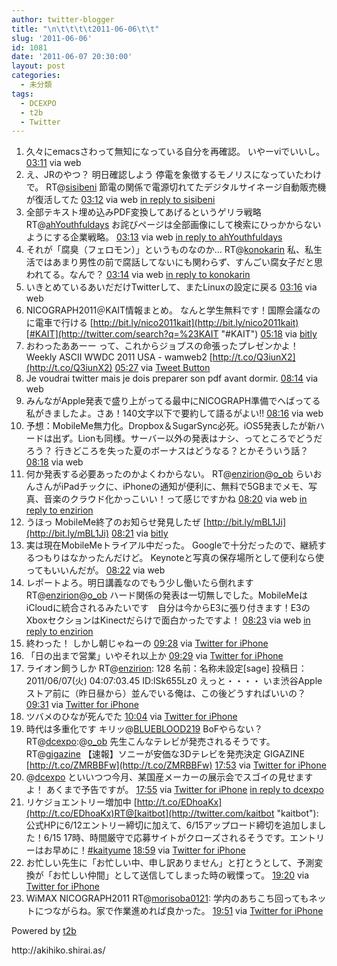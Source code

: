 ```yaml
---
author: twitter-blogger
title: "\n\t\t\t\t2011-06-06\t\t"
slug: '2011-06-06'
id: 1081
date: '2011-06-07 20:30:00'
layout: post
categories:
  - 未分類
tags:
  - DCEXPO
  - t2b
  - Twitter
---
```


<div xmlns:georss="http://www.georss.org/georss">

1.  <span><span>久々にemacsさわって無知になっている自分を再確認。 いやーviでいいし。</span> <span>[<span>03:11</span>](http://twitter.com/o_ob/status/77739395171627008) <span>via web</span></span></span>
2.  <span><span>え、JRのやつ？ 明日確認しよう 停電を象徴するモノリスになっていたわけで。 RT@[sisibeni](http://twitter.com/sisibeni "sisibeni") 節電の関係で電源切れてたデジタルサイネージ自動販売機が復活してた</span> <span>[<span>03:12</span>](http://twitter.com/o_ob/status/77739557281468419) <span>via web</span> [in reply to sisibeni](http://twitter.com/sisibeni/status/77735564866101248)</span></span>
3.  <span><span>全部テキスト埋め込みPDF変換してあげるというゲリラ戦略 RT@[ahYouthfuldays](http://twitter.com/ahYouthfuldays "ahYouthfuldays") お詫びページは全部画像にして検索にひっかからないようにする企業戦略。</span> <span>[<span>03:13</span>](http://twitter.com/o_ob/status/77739897108176896) <span>via web</span> [in reply to ahYouthfuldays](http://twitter.com/ahYouthfuldays/status/77702776511148032)</span></span>
4.  <span><span>それが「腐臭（フェロモン）」というものなのか… RT@[konokarin](http://twitter.com/konokarin "konokarin") 私、私生活ではあまり男性の前で腐話してないにも関わらず、すんごい腐女子だと思われてる。なんで？</span> <span>[<span>03:14</span>](http://twitter.com/o_ob/status/77740112682815488) <span>via web</span> [in reply to konokarin](http://twitter.com/konokarin/status/77677528822718464)</span></span>
5.  <span><span>いきとめているあいだだけTwitterして、またLinuxの設定に戻る</span> <span>[<span>03:16</span>](http://twitter.com/o_ob/status/77740536945057792) <span>via web</span></span></span>
6.  <span><span>NICOGRAPH2011＠KAIT情報まとめ。 なんと学生無料です！国際会議なのに電車で行ける [http://bit.ly/nico2011kait](http://bit.ly/nico2011kait)[#KAIT](http://twitter.com/search?q=%23KAIT "#KAIT")</span> <span>[<span>05:18</span>](http://twitter.com/o_ob/status/77771307416170496) <span>via [bitly](http://bit.ly)</span></span></span>
7.  <span><span>おわったああーー って、これからジョブスの命張ったプレゼンかよ！ Weekly ASCII WWDC 2011 USA - wamweb2 [http://t.co/Q3iunX2](http://t.co/Q3iunX2)</span> <span>[<span>05:27</span>](http://twitter.com/o_ob/status/77773661406375937) <span>via [Tweet Button](http://twitter.com/tweetbutton)</span></span></span>
8.  <span><span>Je voudrai twitter mais je dois preparer son pdf avant dormir.</span> <span>[<span>08:14</span>](http://twitter.com/o_ob/status/77815688697360384) <span>via web</span></span></span>
9.  <span><span>みんながApple発表で盛り上がってる最中にNICOGRAPH準備でへばってる私がきましたよ。さあ！140文字以下で要約して語るがよい!!</span> <span>[<span>08:16</span>](http://twitter.com/o_ob/status/77816035989929984) <span>via web</span></span></span>
10.  <span><span>予想：MobileMe無力化。Dropbox＆SugarSync必死。iOS5発表したが新ハードは出ず。Lionも同様。サーバー以外の発表はナシ、ってところでどうだろう？ 行きどころを失った夏のボーナスはどうなる？とかそういう話？</span> <span>[<span>08:18</span>](http://twitter.com/o_ob/status/77816682357334017) <span>via web</span></span></span>
11.  <span><span>何か発表する必要あったのかよくわからない。 RT@[enzirion](http://twitter.com/enzirion "enzirion")@[o_ob](http://twitter.com/o_ob "o_ob") らいおんさんがiPadチックに、iPhoneの通知が便利に、無料で5GBまでメモ、写真、音楽のクラウド化かっこいい！って感じですかね</span> <span>[<span>08:20</span>](http://twitter.com/o_ob/status/77817187150213120) <span>via web</span> [in reply to enzirion](http://twitter.com/enzirion/status/77816646210826240)</span></span>
12.  <span><span>うほっ MobileMe終了のお知らせ発見したぜ [http://bit.ly/mBL1Ji](http://bit.ly/mBL1Ji)</span> <span>[<span>08:21</span>](http://twitter.com/o_ob/status/77817337872527360) <span>via [bitly](http://bit.ly)</span></span></span>
13.  <span><span>実は現在MobileMeトライアル中だった。 Googleで十分だったので、継続するつもりはなかったんだけど。 Keynoteと写真の保存場所として便利なら使ってもいいんだが。</span> <span>[<span>08:22</span>](http://twitter.com/o_ob/status/77817772431781888) <span>via web</span></span></span>
14.  <span><span>レポートよろ。明日講義なのでもう少し働いたら倒れます RT@[enzirion](http://twitter.com/enzirion "enzirion")@[o_ob](http://twitter.com/o_ob "o_ob") ハード関係の発表は一切無しでした。MobileMeはiCloudに統合されるみたいです　自分は今からE3に張り付きます！E3のXboxセクションはKinectだらけで面白かったですよ！</span> <span>[<span>08:23</span>](http://twitter.com/o_ob/status/77817996667666433) <span>via web</span> [in reply to enzirion](http://twitter.com/enzirion/status/77817833320484864)</span></span>
15.  <span><span>終わった！ しかし朝じゃねーの</span> <span>[<span>09:28</span>](http://twitter.com/o_ob/status/77834312849952768) <span>via [Twitter for iPhone](http://twitter.com/#!/download/iphone)</span></span></span>
16.  <span><span>「日の出まで営業」いやそれ以上か</span> <span>[<span>09:29</span>](http://twitter.com/o_ob/status/77834551849779200) <span>via [Twitter for iPhone](http://twitter.com/#!/download/iphone)</span></span></span>
17.  <span><span>ライオン飼うしか RT@[enzirion](http://twitter.com/enzirion "enzirion"): 128 名前：名称未設定[sage] 投稿日：2011/06/07(火) 04:07:03.45 ID:lSk655Lz0 えっと・・・・ いま渋谷Appleストア前に（昨日昼から）並んでいる俺は、この後どうすればいいの？</span> <span>[<span>09:31</span>](http://twitter.com/o_ob/status/77835122350620672) <span>via [Twitter for iPhone](http://twitter.com/#!/download/iphone)</span></span></span>
18.  <span><span>ツバメのひなが死んでた</span> <span>[<span>10:04</span>](http://twitter.com/o_ob/status/77843390003290113) <span>via [Twitter for iPhone](http://twitter.com/#!/download/iphone)</span></span></span>
19.  <span><span>時代は多重化です キリッ@[BLUEBLOOD219](http://twitter.com/BLUEBLOOD219 "BLUEBLOOD219") BoFやらない？ RT@[dcexpo](http://twitter.com/dcexpo "dcexpo"):@[o_ob](http://twitter.com/o_ob "o_ob") 先生こんなテレビが発売されるそうです。 RT@[gigazine](http://twitter.com/gigazine "gigazine") 【速報】ソニーが安価な3Dテレビを発売決定 GIGAZINE [http://t.co/ZMRBBFw](http://t.co/ZMRBBFw)</span> <span>[<span>17:53</span>](http://twitter.com/o_ob/status/77961469177761792) <span>via [Twitter for iPhone](http://twitter.com/#!/download/iphone)</span></span></span>
20.  <span><span>@[dcexpo](http://twitter.com/dcexpo "dcexpo") といいつつ今月、某国産メーカーの展示会でスゴイの見せますよ！ あくまで予告ですが。</span> <span>[<span>17:55</span>](http://twitter.com/o_ob/status/77961916659666944) <span>via [Twitter for iPhone](http://twitter.com/#!/download/iphone)</span> [in reply to dcexpo](http://twitter.com/dcexpo/status/77948844079464448)</span></span>
21.  <span><span>リケジョエントリー増加中 [http://t.co/EDhoaKx](http://t.co/EDhoaKx)RT@[kaitbot](http://twitter.com/kaitbot "kaitbot"): 公式HPに6/12エントリー締切に加えて、6/15アップロード締切を追加しました！6/15 17時、時間厳守で応募サイトがクローズされるそうです。エントリーはお早めに！[#kaityume](http://twitter.com/search?q=%23kaityume "#kaityume")</span> <span>[<span>18:59</span>](http://twitter.com/o_ob/status/77977863520927744) <span>via [Twitter for iPhone](http://twitter.com/#!/download/iphone)</span></span></span>
22.  <span><span>お忙しい先生に「お忙しい中、申し訳ありません」と打とうとして、予測変換が「お忙しい仲間」として送信してしまった時の戦慄って。</span> <span>[<span>19:20</span>](http://twitter.com/o_ob/status/77983254933811200) <span>via [Twitter for iPhone](http://twitter.com/#!/download/iphone)</span></span></span>
23.  <span><span>WiMAX NICOGRAPH2011 RT@[morisoba0121](http://twitter.com/morisoba0121 "morisoba0121"): 学内のあちこち回ってもネットにつながらね。家で作業進めれば良かった。</span> <span>[<span>19:51</span>](http://twitter.com/o_ob/status/77991128628068352) <span>via [Twitter for iPhone](http://twitter.com/#!/download/iphone)</span></span></span>

</div>

Powered by [t2b](http://t2b.utilz.jp/)

<div>http://akihiko.shirai.as/</div>